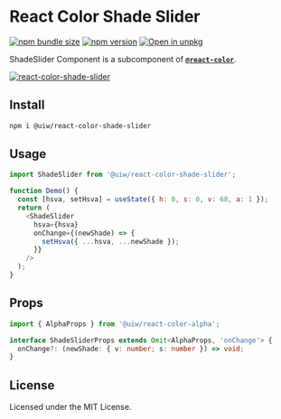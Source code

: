 React Color Shade Slider
===

[![npm bundle size](https://img.shields.io/bundlephobia/minzip/@uiw/react-color-shade-slider)](https://bundlephobia.com/package/@uiw/react-color-shade-slider) [![npm version](https://img.shields.io/npm/v/@uiw/react-color-shade-slider.svg)](https://www.npmjs.com/package/@uiw/react-color-shade-slider) [![Open in unpkg](https://img.shields.io/badge/Open%20in-unpkg-blue)](https://uiwjs.github.io/npm-unpkg/#/pkg/@uiw/react-color-shade-slider/file/README.md)

ShadeSlider Component is a subcomponent of [**`@react-color`**](https://uiwjs.github.io/react-color).

[![react-color-shade-slider](https://user-images.githubusercontent.com/1680273/125951397-89e90c05-1de2-4da7-81ed-4b77980482a0.png)](https://uiwjs.github.io/react-color/#shade-slider)

## Install

```bash
npm i @uiw/react-color-shade-slider
```

## Usage

```js
import ShadeSlider from '@uiw/react-color-shade-slider';

function Demo() {
  const [hsva, setHsva] = useState({ h: 0, s: 0, v: 68, a: 1 });
  return (
    <ShadeSlider
      hsva={hsva}
      onChange={(newShade) => {
        setHsva({ ...hsva, ...newShade });
      }}
    />
  );
}
```

## Props

```ts
import { AlphaProps } from '@uiw/react-color-alpha';

interface ShadeSliderProps extends Omit<AlphaProps, 'onChange'> {
  onChange?: (newShade: { v: number; s: number }) => void;
}
```

<!--footer-dividing-->

## License

Licensed under the MIT License.
